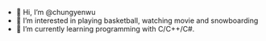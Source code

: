 - 👋 Hi, I’m @chungyenwu
- 👀 I’m interested in playing basketball, watching movie and snowboarding
- 🌱 I’m currently learning programming with C/C++/C#.

<!---
chungyenwu/chungyenwu is a ✨ special ✨ repository because its `README.md` (this file) appears on your GitHub profile.
You can click the Preview link to take a look at your changes.
--->

